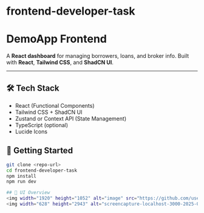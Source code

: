 # frontend-developer-task
# DemoApp Frontend

A **React dashboard** for managing borrowers, loans, and broker info. Built with **React**, **Tailwind CSS**, and **ShadCN UI**.

---

## 🛠 Tech Stack
- React (Functional Components)  
- Tailwind CSS + ShadCN UI  
- Zustand or Context API (State Management)  
- TypeScript (optional)  
- Lucide Icons  

## 🚀 Getting Started
```bash
git clone <repo-url>
cd frontend-developer-task
npm install
npm run dev

## 🧩 UI Overview
<img width="1920" height="1052" alt="image" src="https://github.com/user-attachments/assets/c83aeb84-8ae1-40d4-b74f-3e8e67a082ae" />
<img width="628" height="2943" alt="screencapture-localhost-3000-2025-09-01-23_00_20" src="https://github.com/user-attachments/assets/ee8920e0-16ff-43ec-a3f9-22ce4f7af7d2" />

